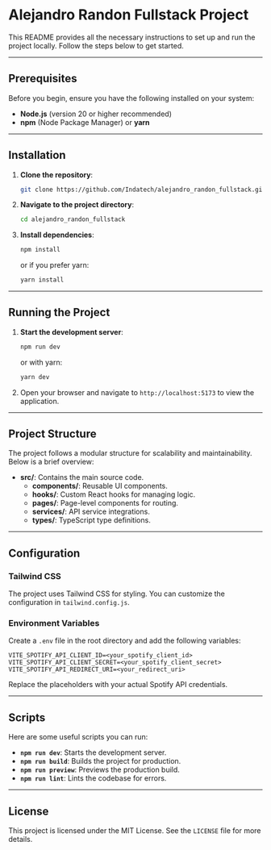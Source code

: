 # Alejandro Randon Fullstack Project

This README provides all the necessary instructions to set up and run the project locally. Follow the steps below to get started.

---

## Prerequisites

Before you begin, ensure you have the following installed on your system:

- **Node.js** (version 20 or higher recommended)
- **npm** (Node Package Manager) or **yarn**

---

## Installation

1. **Clone the repository**:

   ```bash
   git clone https://github.com/Indatech/alejandro_randon_fullstack.git
   ```

2. **Navigate to the project directory**:

   ```bash
   cd alejandro_randon_fullstack
   ```

3. **Install dependencies**:
   ```bash
   npm install
   ```
   or if you prefer yarn:
   ```bash
   yarn install
   ```

---

## Running the Project

1. **Start the development server**:

   ```bash
   npm run dev
   ```

   or with yarn:

   ```bash
   yarn dev
   ```

2. Open your browser and navigate to `http://localhost:5173` to view the application.

---

## Project Structure

The project follows a modular structure for scalability and maintainability. Below is a brief overview:

- **src/**: Contains the main source code.
  - **components/**: Reusable UI components.
  - **hooks/**: Custom React hooks for managing logic.
  - **pages/**: Page-level components for routing.
  - **services/**: API service integrations.
  - **types/**: TypeScript type definitions.

---

## Configuration

### Tailwind CSS

The project uses Tailwind CSS for styling. You can customize the configuration in `tailwind.config.js`.

### Environment Variables

Create a `.env` file in the root directory and add the following variables:

```env
VITE_SPOTIFY_API_CLIENT_ID=<your_spotify_client_id>
VITE_SPOTIFY_API_CLIENT_SECRET=<your_spotify_client_secret>
VITE_SPOTIFY_API_REDIRECT_URI=<your_redirect_uri>
```

Replace the placeholders with your actual Spotify API credentials.

---

## Scripts

Here are some useful scripts you can run:

- **`npm run dev`**: Starts the development server.
- **`npm run build`**: Builds the project for production.
- **`npm run preview`**: Previews the production build.
- **`npm run lint`**: Lints the codebase for errors.

---

## License

This project is licensed under the MIT License. See the `LICENSE` file for more details.
